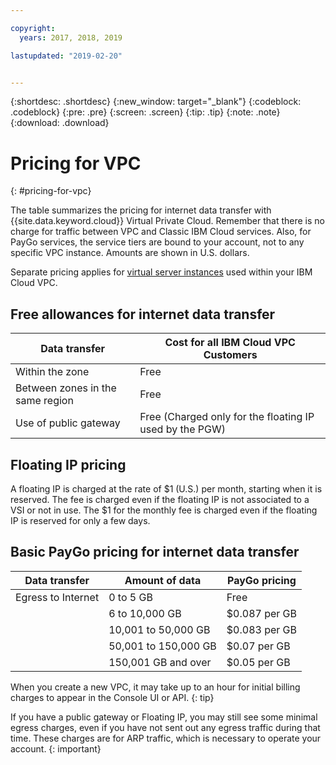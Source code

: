```yaml
---

copyright:
  years: 2017, 2018, 2019

lastupdated: "2019-02-20"


---
```


{:shortdesc: .shortdesc}
{:new_window: target="_blank"}
{:codeblock: .codeblock}
{:pre: .pre}
{:screen: .screen}
{:tip: .tip}
{:note: .note}
{:download: .download}


# Pricing for VPC
{: #pricing-for-vpc}

The table summarizes the pricing for internet data transfer with {{site.data.keyword.cloud}} Virtual Private Cloud. Remember that there is no charge for traffic between VPC and Classic IBM Cloud services. Also, for PayGo services, the service tiers are bound to your account, not to any specific VPC instance. Amounts are shown in U.S. dollars.

Separate pricing applies for [virtual server instances](/docs/infrastructure/vpc?topic=vpc-pricing-for-virtual-servers-for-vpc) used within your IBM Cloud VPC.

## Free allowances for internet data transfer

| Data transfer |  Cost for all IBM Cloud VPC Customers |
|---------------|------------------|
| Within the zone | Free |
| Between zones in the same region | Free |
| Use of public gateway | Free (Charged only for the floating IP used by the PGW) |

## Floating IP pricing

A floating IP is charged at the rate of $1 (U.S.) per month, starting when it is reserved. The fee is charged even if the floating IP is not associated to a VSI or not in use. The $1 for the monthly fee is charged even if the floating IP is reserved for only a few days.


## Basic PayGo pricing for internet data transfer

| Data transfer | Amount of data | PayGo pricing |
|-----------|-----------|------------------|
| Egress to Internet |  0 to 5 GB | Free |
|  | 6 to 10,000 GB | $0.087 per GB |
|  | 10,001 to 50,000 GB | $0.083 per GB |
|  | 50,001 to 150,000 GB | $0.07 per GB |
|  | 150,001 GB and over | $0.05 per GB |


When you create a new VPC, it may take up to an hour for initial billing charges to appear in the Console UI or API.
{: tip}

If you have a public gateway or Floating IP, you may still see some minimal egress charges, even if you have not sent out any egress traffic during that time. These charges are for ARP traffic, which is necessary to operate your account.
{: important}


